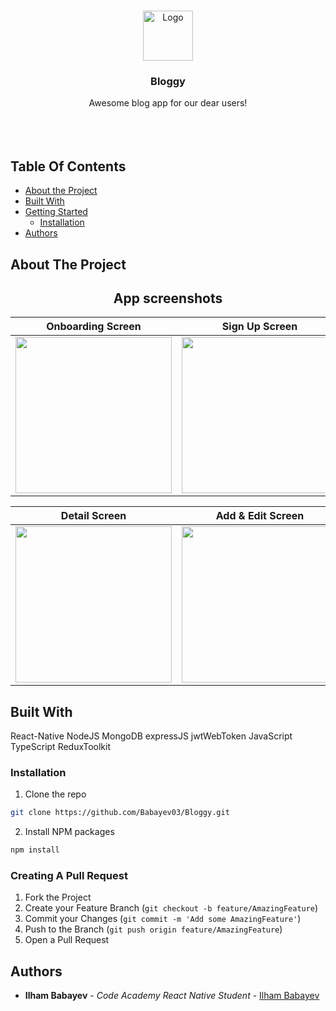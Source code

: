 <br/>
<p align="center">
  <a href="https://github.com/ShaanCoding/ReadME-Generator">
    <img src="https://firebasestorage.googleapis.com/v0/b/code-academy-a4b31.appspot.com/o/images%2Fbloggy.png?alt=media&token=36155605-0a73-4e3a-afec-2c0b0bc4e3cf&_gl=1*iuru2h*_ga*MjA4MTE4Mjc0My4xNjg2NTA3NzIy*_ga_CW55HF8NVT*MTY4NjY0MDMwNy44LjEuMTY4NjY0MDM0NS4wLjAuMA.." alt="Logo" width="80" height="80">
  </a>

  <h3 align="center">Bloggy</h3>

  <p align="center">
    Awesome blog app for our dear users!
    <br/>
    <br/>
    <br/>
    <br/>
  </p>
</p>



## Table Of Contents

* [About the Project](#about-the-project)
* [Built With](#built-with)
* [Getting Started](#getting-started)
  * [Installation](#installation)
* [Authors](#authors)

## About The Project
<div align="center">
  <h2>App screenshots</h2>
</div>

  | Onboarding Screen | Sign Up Screen | Login Screen | Main Screen |
|:-----------------:|:-----------:|:--------------:|:--------------:|
|<img src="https://firebasestorage.googleapis.com/v0/b/code-academy-a4b31.appspot.com/o/images%2FScreenshot_1686716175.png?alt=media&token=d28cab01-409b-493f-9630-14aeb0ab823c" width="250">|<img src="https://firebasestorage.googleapis.com/v0/b/code-academy-a4b31.appspot.com/o/images%2FScreenshot_1686716185.png?alt=media&token=63e05f9f-ae12-4495-8f49-5b7f4650cc0e" width="250">|<img src="https://firebasestorage.googleapis.com/v0/b/code-academy-a4b31.appspot.com/o/images%2FScreenshot_1686716191.png?alt=media&token=8dbf00f6-3e0f-41f2-b9f5-6f8be30b1f52" width="250">|<img src="https://firebasestorage.googleapis.com/v0/b/code-academy-a4b31.appspot.com/o/images%2FScreenshot_1686716213.png?alt=media&token=ea0b66db-d9cb-4d8a-a004-d5fd6b721f71" width="250">|

| Detail Screen |  Add & Edit Screen | Settings Screen | Main Dark Mode |
|:--------------:|:--------------:|:--------------:|:--------------:|
|<img src="https://firebasestorage.googleapis.com/v0/b/code-academy-a4b31.appspot.com/o/images%2FScreenshot_1686718159.png?alt=media&token=03a25d9b-b16e-4fa7-becd-6ea226628164" width="250">|<img src="https://firebasestorage.googleapis.com/v0/b/code-academy-a4b31.appspot.com/o/images%2FScreenshot_1686716217.png?alt=media&token=1c0128d4-ecab-4b62-b5f7-2e71707bf9fe" width="250">|<img src="https://firebasestorage.googleapis.com/v0/b/code-academy-a4b31.appspot.com/o/images%2FScreenshot_1686716218.png?alt=media&token=20c2e0ec-e3b3-442b-9ea8-f81df235f1d8" width="250">|<img src="https://firebasestorage.googleapis.com/v0/b/code-academy-a4b31.appspot.com/o/images%2FScreenshot_1686640507.png?alt=media&token=b0a3cbc2-4d89-412c-ace2-a092b8788f48" width="250">

## Built With

React-Native
NodeJS
MongoDB
expressJS
jwtWebToken
JavaScript
TypeScript
ReduxToolkit

### Installation

1. Clone the repo

```sh
git clone https://github.com/Babayev03/Bloggy.git
```

2. Install NPM packages

```sh
npm install
```








### Creating A Pull Request

1. Fork the Project
2. Create your Feature Branch (`git checkout -b feature/AmazingFeature`)
3. Commit your Changes (`git commit -m 'Add some AmazingFeature'`)
4. Push to the Branch (`git push origin feature/AmazingFeature`)
5. Open a Pull Request

## Authors

* **Ilham Babayev** - *Code Academy React Native Student* - [Ilham Babayev](https://github.com/Babayev03)
